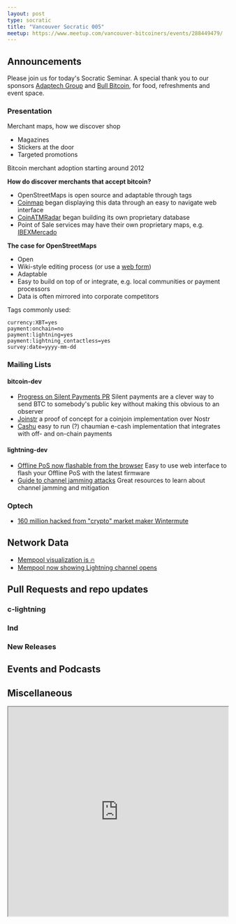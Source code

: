 ```yaml
---
layout: post
type: socratic
title: "Vancouver Socratic 005"
meetup: https://www.meetup.com/vancouver-bitcoiners/events/288449479/
---
```


## Announcements
Please join us for today's Socratic Seminar. A special thank you to our sponsors [Adaptech Group](https://adaptechgroup.com/) and [Bull Bitcoin](https://www.bullbitcoin.com/), for food, refreshments and event space.

### Presentation

Merchant maps, how we discover shop

- Magazines
- Stickers at the door
- Targeted promotions

Bitcoin merchant adoption starting around 2012

**How do discover merchants that accept bitcoin?**

- OpenStreetMaps is open source and adaptable through tags
- [Coinmap](https://coinmap.org/) began displaying this data through an easy to navigate web interface
- [CoinATMRadar](https://coinatmradar.com/) began building its own proprietary database
- Point of Sale services may have their own proprietary maps, e.g. [IBEXMercado](https://www.ibexmercado.com/ibex-pay)

**The case for OpenStreetMaps**

- Open
- Wiki-style editing process (or use a [web form](https://www.btcmap.org/add-location))
- Adaptable
- Easy to build on top of or integrate, e.g. local communities or payment processors
- Data is often mirrored into corporate competitors

Tags commonly used:

```
currency:XBT=yes
payment:onchain=no
payment:lightning=yes
payment:lightning_contactless=yes
survey:date=yyyy-mm-dd
```


### Mailing Lists

#### bitcoin-dev

- [Progress on Silent Payments PR](https://bitcoinops.org/en/topics/silent-payments/) Silent payments are a clever way to send BTC to somebody's public key without making this obvious to an observer
- [Joinstr](https://github.com/1440000bytes/joinstr) a proof of concept for a coinjoin implementation over Nostr
- [Cashu](https://github.com/callebtc/cashu) easy to run (?) chaumian e-cash implementation that integrates with off- and on-chain payments

#### lightning-dev

- [Offline PoS now flashable from the browser](https://lnbits.github.io/lnpos/installer/) Easy to use web interface to flash your Offline PoS with the latest firmware
- [Guide to channel jamming attacks](https://jamming-dev.github.io/book/) Great resources to learn about channel jamming and mitigation

<!-- #### dlc-dev -->


### Optech

- [160 million hacked from "crypto" market maker Wintermute](https://decrypt.co/110131/algorithmic-market-maker-wintermute-hacked-for-160m)

<!-- ### Bitcoinomics -->



## Network Data

- [Mempool visualization is 🔥](https://twitter.com/mempool/status/1571846821151793152)
- [Mempool now showing Lightning channel opens](https://mempool.space/tx/036df36d0acda706e926e4156615dd8e34e444ad2ff433c3aff2e78443a003e2:1)



<!-- ## Research -->



<!-- ## InfoSec -->


## Pull Requests and repo updates

<!-- ### Bitcoin Core -->

<!-- ### rust-bitcoin -->

<!-- ### secp256k1 -->

<!-- ### secp256k1-zkp -->

<!-- ### BIPs -->

<!-- ### eclair -->

### c-lightning

### lnd


<!-- ### rust-lightning -->


<!-- ### BOLTS -->

### New Releases



## Events and Podcasts

<!-- ## Mining -->

## Miscellaneous



<iframe
id="btcmap"
title="BTC Map"
width="100%" height="480"
allowfullscreen="true"
src="https://www.btcmap.org/map?lat=49.326912087086605&long=-122.85976409912111&lat=49.11747845930749&long=-123.3424758911133"
></iframe>
